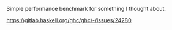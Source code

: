 Simple performance benchmark for something I thought about.

https://gitlab.haskell.org/ghc/ghc/-/issues/24280
